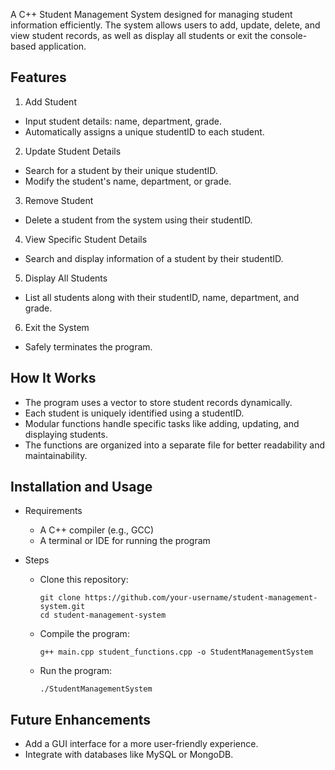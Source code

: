 A C++ Student Management System designed for managing student information efficiently. The system allows users to add, update, delete, and view student records, as well as display all students or exit the console-based application.

## Features
1. Add Student
  - Input student details: name, department, grade.
  - Automatically assigns a unique studentID to each student.
2. Update Student Details
  - Search for a student by their unique studentID.
  - Modify the student's name, department, or grade.
3. Remove Student
  - Delete a student from the system using their studentID.
4. View Specific Student Details
  - Search and display information of a student by their studentID.
5. Display All Students
  - List all students along with their studentID, name, department, and grade.
6. Exit the System
  - Safely terminates the program.

## How It Works
- The program uses a vector to store student records dynamically.
- Each student is uniquely identified using a studentID.
- Modular functions handle specific tasks like adding, updating, and displaying students.
- The functions are organized into a separate file for better readability and maintainability.

## Installation and Usage
- Requirements
  - A C++ compiler (e.g., GCC)
  - A terminal or IDE for running the program
 
- Steps
  - Clone this repository:
    ```
    git clone https://github.com/your-username/student-management-system.git
    cd student-management-system
    ```
  - Compile the program:
    ```
    g++ main.cpp student_functions.cpp -o StudentManagementSystem
    ```
  - Run the program:
    ```
    ./StudentManagementSystem
    ```

## Future Enhancements
 - Add a GUI interface for a more user-friendly experience.
 - Integrate with databases like MySQL or MongoDB.
